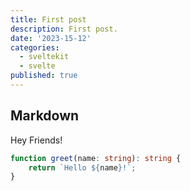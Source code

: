 ```yaml
---
title: First post
description: First post.
date: '2023-15-12'
categories:
  - sveltekit
  - svelte
published: true
---
```


## Markdown

Hey Friends!

```ts
function greet(name: string): string {
	return `Hello ${name}!`;
}
```
